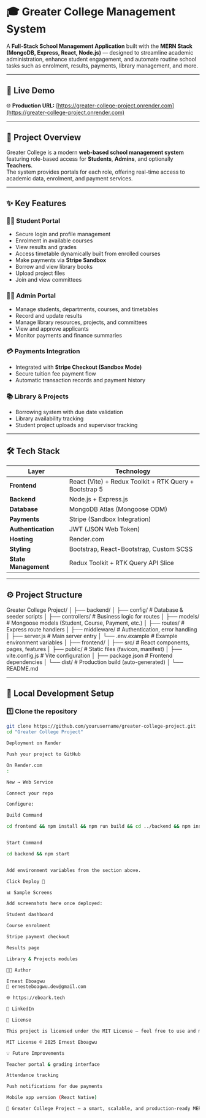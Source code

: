 # 🎓 Greater College Management System

A **Full-Stack School Management Application** built with the **MERN Stack (MongoDB, Express, React, Node.js)** — designed to streamline academic administration, enhance student engagement, and automate routine school tasks such as enrolment, results, payments, library management, and more.

---

## 🚀 Live Demo
🌐 **Production URL:** [https://greater-college-project.onrender.com](https://greater-college-project.onrender.com)

---

## 📂 Project Overview

Greater College is a modern **web-based school management system** featuring role-based access for **Students**, **Admins**, and optionally **Teachers**.  
The system provides portals for each role, offering real-time access to academic data, enrolment, and payment services.

---

## ✨ Key Features

### 🧑‍🎓 Student Portal
- Secure login and profile management
- Enrolment in available courses
- View results and grades
- Access timetable dynamically built from enrolled courses
- Make payments via **Stripe Sandbox**
- Borrow and view library books
- Upload project files
- Join and view committees

### 🧑‍💼 Admin Portal
- Manage students, departments, courses, and timetables
- Record and update results
- Manage library resources, projects, and committees
- View and approve applicants
- Monitor payments and finance summaries

### 💳 Payments Integration
- Integrated with **Stripe Checkout (Sandbox Mode)**
- Secure tuition fee payment flow
- Automatic transaction records and payment history

### 📚 Library & Projects
- Borrowing system with due date validation
- Library availability tracking
- Student project uploads and supervisor tracking

---

## 🛠️ Tech Stack

| Layer | Technology |
|-------|-------------|
| **Frontend** | React (Vite) + Redux Toolkit + RTK Query + Bootstrap 5 |
| **Backend** | Node.js + Express.js |
| **Database** | MongoDB Atlas (Mongoose ODM) |
| **Payments** | Stripe (Sandbox Integration) |
| **Authentication** | JWT (JSON Web Token) |
| **Hosting** | Render.com |
| **Styling** | Bootstrap, React-Bootstrap, Custom SCSS |
| **State Management** | Redux Toolkit + RTK Query API Slice |

---

## ⚙️ Project Structure

Greater College Project/
│
├── backend/
│ ├── config/ # Database & seeder scripts
│ ├── controllers/ # Business logic for routes
│ ├── models/ # Mongoose models (Student, Course, Payment, etc.)
│ ├── routes/ # Express route handlers
│ ├── middleware/ # Authentication, error handling
│ ├── server.js # Main server entry
│ └── .env.example # Example environment variables
│
├── frontend/
│ ├── src/ # React components, pages, features
│ ├── public/ # Static files (favicon, manifest)
│ ├── vite.config.js # Vite configuration
│ ├── package.json # Frontend dependencies
│ └── dist/ # Production build (auto-generated)
│
└── README.md


---

## 🧠 Local Development Setup

### 1️⃣ Clone the repository
```bash
git clone https://github.com/yourusername/greater-college-project.git
cd "Greater College Project"

Deployment on Render

Push your project to GitHub

On Render.com
:

New → Web Service

Connect your repo

Configure:

Build Command

cd frontend && npm install && npm run build && cd ../backend && npm install


Start Command

cd backend && npm start


Add environment variables from the section above.

Click Deploy 🎉

📊 Sample Screens

Add screenshots here once deployed:

Student dashboard

Course enrolment

Stripe payment checkout

Results page

Library & Projects modules

👨‍💻 Author

Ernest Eboagwu
📧 ernesteboagwu.dev@gmail.com

🌐 https://eboark.tech

💼 LinkedIn

🪪 License

This project is licensed under the MIT License — feel free to use and modify for educational or institutional purposes.

MIT License © 2025 Ernest Eboagwu

💡 Future Improvements

Teacher portal & grading interface

Attendance tracking

Push notifications for due payments

Mobile app version (React Native)

🏁 Greater College Project — a smart, scalable, and production-ready MERN School Management System demonstrating modern full-stack development best practices.

